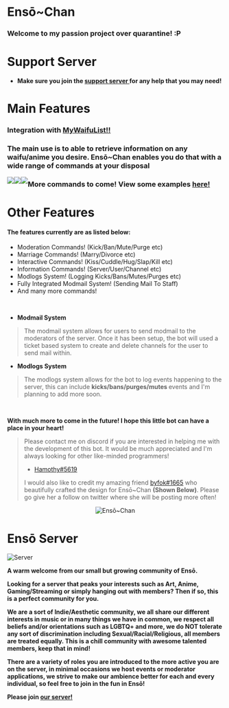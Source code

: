 # Ensō~Chan

<h3> Welcome to my passion project over quarantine! :P </h3>

# Support Server

- <b> Make sure you join the <a href="https://discord.gg/SZ5nexg">support server </a> for any help that you may need! </b>

# Main Features

<h3> Integration with <a href="https://mywaifulist.moe/dash">MyWaifuList!! </a> </h3>

<h3> The main use is to able to retrieve information on any waifu/anime you desire. 
Ensō~Chan enables you do that with a wide range of commands at your disposal </h3>

<img style="float: left; display: inline" src="https://media.discordapp.net/attachments/721449922838134876/748603338194550804/unknown.png">
<img style="float: left; display: inline" src="https://media.discordapp.net/attachments/721449922838134876/748602416395452466/unknown.png">
<img style="float: left; display: inline" src="https://media.discordapp.net/attachments/721449922838134876/748609097183658144/unknown.png"> 


<h3> More commands to come! View some examples <a href=https://imgur.com/gallery/w15ylYF""> here! </a> </h3> 

# Other Features

<h4> The features currently are as listed below: </h4>
<ul>
	<li>Moderation Commands! (Kick/Ban/Mute/Purge etc)</li>
	<li>Marriage Commands! (Marry/Divorce etc)</li>
	<li>Interactive Commands! (Kiss/Cuddle/Hug/Slap/Kill etc)</li>
	<li>Information Commands! (Server/User/Channel etc)</li>
    <li>Modlogs System! (Logging Kicks/Bans/Mutes/Purges etc)</li>
  	<li>Fully Integrated Modmail System! (Sending Mail To Staff)</li>
  	<li>And many more commands!</li>
</ul>

<br>

- <b> Modmail System </b>
> The modmail system allows for users to send modmail to the moderators of the server. 
> Once it has been setup, the bot will used a ticket based system to create and delete channels 
> for the user to send mail within.
- <b> Modlogs System </b>
> The modlogs system allows for the bot to log events happening to the server, this can include 
> <b> kicks/bans/purges/mutes </b> events and I'm planning to add more soon.

<br>

<p> <b> With much more to come in the future! I hope this little bot can have a place in your heart! </b> </p>

> Please contact me on discord if you are interested in helping me with the development of this bot.
> It would be much appreciated and I'm always looking for other like-minded programmers! 
> - [Hamothy#5619](https://discord.bio/p/hammy)
>
> I would also like to credit my amazing friend [byfok#1665](https://twitter.com/byfok) who beautifully 
> crafted the design for Ensō~Chan **(Shown Below)**. Please go give her a follow on twitter where she will be posting more often!

<p align="center">
  <img src="https://media.discordapp.net/attachments/683490529862090814/734900981854109827/Enso_reworked.png?width=225&height=450" alt="Ensō~Chan">
</p>

# Ensō Server 

<p align="left">
  <img src="https://media.discordapp.net/attachments/683490529862090814/729814673502765184/image.gif?width=300&height=315" alt="Server">
</p>

<b> <p> 
A warm welcome from our small but growing community of Ensō. 

Looking for a server that peaks your interests such as Art, Anime, Gaming/Streaming or simply hanging out with members? Then if so, this is a perfect community for you.

We are a sort of Indie/Aesthetic community, we all share our different interests in music or in many things we have in common, 
we respect all beliefs and/or orientations such as LGBTQ+ and more, 
we do NOT tolerate any sort of discrimination including Sexual/Racial/Religious, all members are treated equally. 
This is a chill community with awesome talented members, keep that in mind!

There are a variety of roles you are introduced to the more active you are on the server, in minimal occasions we host events or moderator applications, we strive to make our ambience better for each and every individual, so feel free to join in the fun in Ensō! 

Please join <a href="https://discord.gg/yBd8Esz"> our server! </a>
</p> </b>
